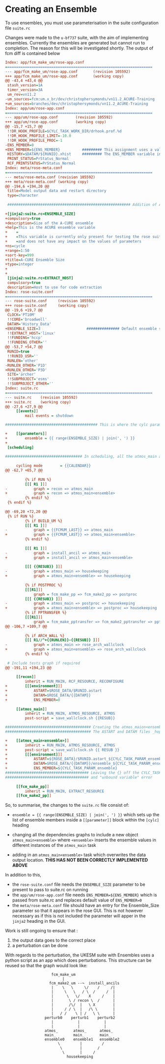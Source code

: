 # Creating an Ensemble

To use ensembles, you must use parameterisation in the suite configuration file `suite.rc`

Changes were made to the `u-bf737` suite, with the aim of implementing ensembles. Currently the ensembles are generated but cannot run to completion. The reason for this will be investigated shortly. The output of fcm diff is contained below

```ini
Index: app/fcm_make_um/rose-app.conf
===================================================================
--- app/fcm_make_um/rose-app.conf       (revision 105592)
+++ app/fcm_make_um/rose-app.conf       (working copy)
@@ -43,4 +43,4 @@
 stash_version=1A
 timer_version=3A
 um_rev=vn11.2
-um_sources=fcm:um.x_br/dev/christophersymonds/vn11.2_ACURE-Training
+um_sources=branches/dev/christophersymonds/vn11.2_ACURE-Training
Index: app/um/rose-app.conf
===================================================================
--- app/um/rose-app.conf        (revision 105592)
+++ app/um/rose-app.conf        (working copy)
@@ -15,7 +15,7 @@
 !!DR_HOOK_PROFILE=$CYLC_TASK_WORK_DIR/drhook.prof.%d
 !!DR_HOOK_PROFILE_LIMIT=-10.0
 !!DR_HOOK_PROFILE_PROC=-1
-ENS_MEMBER=0
+ENS_MEMBER=${ENS_MEMBER}          ######### This assignment uses a valuie exported from cylc
 HISTORY=$DATAM/${RUNID}.xhist     ######### The ENS_MEMBER variable in um/rose-app.conf is always present
 PRINT_STATUS=PrStatus_Normal
 RCF_PRINTSTATUS=PrStatus_Normal
Index: meta/rose-meta.conf
===================================================================
--- meta/rose-meta.conf (revision 105592)
+++ meta/rose-meta.conf (working copy)
@@ -194,6 +194,20 @@
 title=Model output data and restart directory
 type=character
 
 ######################################################## Addition of A-CURE Ensembles to the GUI
 
+[jinja2:suite.rc=ENSEMBLE_SIZE]
+compulsory=true
+description=Size of the A-CURE ensemble
+help=This is the ACURE ensemble variable
+    =
+    =This variable is currently only present for testing the rose suite,
+    =and does not have any impact on the values of parameters
+ns=cycle
+range=1:50
+sort-key=999
+title=A-CURE Ensemble Size
+type=integer
+
+
 [jinja2:suite.rc=EXTRACT_HOST]
 compulsory=true
 description=Host to use for code extraction
Index: rose-suite.conf
===================================================================
--- rose-suite.conf     (revision 105592)
+++ rose-suite.conf     (working copy)
@@ -19,6 +19,7 @@
 CLOCK='PT10M'
 !!CORE='broadwell'
 DATAM='History_Data'
+ENSEMBLE_SIZE=3                     ############### Default ensemble size
 !!EXTRACT_HOST='linux'
 !!FUNDING='hccp'
 !!FUNDING_OTHER=''
@@ -53,7 +54,7 @@
 RUNID=true
 !!RUNID_USR=''
 RUNLEN='other'
-RUNLEN_OTHER='P1D'
+RUNLEN_OTHER='P3D'
 SITE='archer'
 !!SUBPROJECT='esms'
 !!SUBPROJECT_OTHER=''
Index: suite.rc
===================================================================
--- suite.rc    (revision 105592)
+++ suite.rc    (working copy)
@@ -27,6 +27,9 @@
     [[events]]
         mail events = shutdown

########################################## This is where the cylc parameterisation occurs

+    [[parameters]]
+        ensemble = {{ range(ENSEMBLE_SIZE) | join(', ') }}
+
 [scheduling]
 
################################### In scheduling, all the atmos_main are replaced by atmos_main<ensemble> 
 
     cycling mode        = {{CALENDAR}}
@@ -62,7 +65,7 @@
 
         {% if RUN %}
         [[[ R1 ]]]
-            graph = recon => atmos_main
+            graph = recon => atmos_main<ensemble>
         {% endif %}
 {% endif %}
 
@@ -69,20 +72,20 @@
 {% if RUN %}
         {% if BUILD_UM %}
         [[[ R1 ]]]
-            graph = {{FCMUM_LAST}} => atmos_main
+            graph = {{FCMUM_LAST}} => atmos_main<ensemble>
         {% endif %}
 
         [[[ R1 ]]]
-            graph = install_ancil => atmos_main
+            graph = install_ancil => atmos_main<ensemble>
 
         [[[ {{RESUB}} ]]]
-            graph = atmos_main => housekeeping
+            graph = atmos_main<ensemble> => housekeeping
 
         {% if POSTPROC %}
         [[[R1]]]
             graph = fcm_make_pp => fcm_make2_pp => postproc
         [[[ {{RESUB}} ]]]
-            graph = atmos_main => postproc => housekeeping
+            graph = atmos_main<ensemble> => postproc => housekeeping
         {% if PPTRANSFER %}
         [[[R1]]]
             graph = fcm_make_pptransfer => fcm_make2_pptransfer => pptransfer
@@ -106,7 +109,7 @@
 
         {% if ARCH_WALL %}
         [[[ R1//^+{{RUNLEN}}-{{RESUB}} ]]]
-            graph = atmos_main => rose_arch_wallclock
+            graph = atmos_main<ensemble> => rose_arch_wallclock
         {% endif %}
 
 # Include tests graph if required
@@ -191,11 +194,23 @@
 
     [[recon]]
         inherit = RUN_MAIN, RCF_RESOURCE, RECONFIGURE
+        [[[environment]]]
+            ASTART=$ROSE_DATA/$RUNID.astart
+            DATAM=$ROSE_DATA/{{DATAM}}
+            ENS_MEMBER=0
 
     [[atmos_main]]
         inherit = RUN_MAIN, ATMOS_RESOURCE, ATMOS
         post-script = save_wallclock.sh {{RESUB}}

####################################### Creating the atmos_maion<ensemble> task
####################################### The ASTART and DATAM files _hopefully_ contain correct file paths

+    [[atmos_main<ensemble>]]
+        inherit = RUN_MAIN, ATMOS_RESOURCE, ATMOS
+        post-script = save_wallclock.sh {{ RESUB }}
+        [[[environment]]]
+            ASTART=${ROSE_DATA}/$RUNID.astart_${CYLC_TASK_PARAM_ensemble}
+            DATAM=$ROSE_DATA/{{DATAM}}/ensemble_${CYLC_TASK_PARAM_ensemble}
+            ENS_MEMBER=${CYLC_TASK_PARAM_ensemble}
###################################### Leaving the {} off the CYLC_TASK_PARAM_ensemble variable results in
###################################### and "unbound variable" error
            
     [[fcm_make_pp]]
         inherit = RUN_MAIN, EXTRACT_RESOURCE
     [[fcm_make2_pp]]
```

So, to summarise, the changes to the `suite.rc` file consist of:
* `ensemble = {{ range(ENSEMBLE_SIZE) | join(', ') }}` which sets up the list of ensemble members inside a `[[parameter]]` block within the `[cylc]` heading

* changing all the dependencies graphs to include a new object `atmos_main<ensemble>` where `<ensemble>` inserts the ensemble values in different instances of the `atmos_main` task

* adding in an `atmos_main<ensemble>` task which overwrites the data output location. **THIS HAS NOT BEEN CORRECTLY IMPLEMENTED ABOVE**

In addition to this, 

* the `rose-suite.conf` file needs the `ENSEMBLE_SIZE` parameter to be present to pass to suite.rc on running
* the `app/um/rose-app.conf` file needs `ENS_MEMBER=${ENS_MEMBER}` which is passed from suite.rc and replaces default value of `ENS_MEMBER=0`
* the `meta/rose-meta.conf` file should have an entry for the Ensemble_Size parameter so that it appears in the rose GUI. This is not however necessary as if this is not included the parameter will apper in the `jinja2` heading in the GUI. 

Work is still ongoing to ensure that :
1. the output data goes to the correct place
2. a perturbation can be done

With regards to the perturbation, the UKESM suite with Ensembles uses a python script as an app which does perturbations. This structure can be reused so that the graph would look like:

```
                     fcm_make_um
                          |
                    fcm_make2_um --¬  install_ancils
                     |    \   \     \/    /     /| 
                     |     \   \   / \  /     /  |
                     |      \   \/    X     /    | 
                     |       \ / recon \  /      |
                     |       /\/  |   \ X        |
                     |     / / \  |   /\ \       |
                     |   / /    \ | /   \ \      |
                  perturb0    perturb1    perturb2
                     |           |           | 
                     |           |           | 
                  atmos_       atmos_      atmos_
                  main_        main_       main_
                  ensemble0    ensemble1   ensemble2
                        \         |         /
                         \        |       /
                          \       |     /      
                            housekeeping
```
